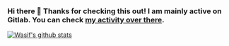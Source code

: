 ### Hi there 👋 Thanks for checking this out! I am mainly active on Gitlab. You can check [my activity over there](https://gitlab.com/wasifhossain).

<!--
**wasifhossain/wasifhossain** is a ✨ _special_ ✨ repository because its `README.md` (this file) appears on your GitHub profile.

Here are some ideas to get you started:

- 🔭 I’m currently working on ...
- 🌱 I’m currently learning ...
- 👯 I’m looking to collaborate on ...
- 🤔 I’m looking for help with ...
- 💬 Ask me about ...
- 📫 How to reach me: ...
- 😄 Pronouns: ...
- ⚡ Fun fact: ...
-->

[![Wasif's github stats](https://github-readme-stats.vercel.app/api?username=wasifhossain&count_private=true&show_icons=true)](https://github.com/anuraghazra/github-readme-stats)

